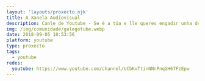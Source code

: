 ```yaml
---
layout: 'layouts/proxecto.njk'
title: A Xanela Audiovisual
description: Canle de Youtube - Se é a túa e lle queres engadir unha descripción e etiquetas, ponte en contacto con nós.
img: /img/comunidade/galegotube.webp
date: 2018-09-05 10:53:56
platform: youtube
type: proxecto
tags:
  - youtube
redes:
  youtube: https://www.youtube.com/channel/UCbKvTtinNNnPnqGH67FzEpw
---
```


